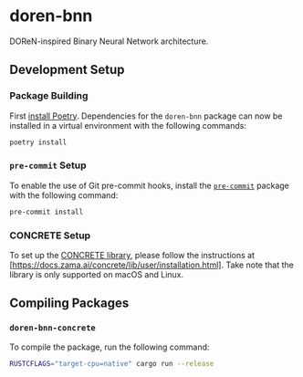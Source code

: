 # doren-bnn

DOReN-inspired Binary Neural Network architecture.

## Development Setup

### Package Building

First [install Poetry](https://python-poetry.org/docs/#installation). Dependencies for
the `doren-bnn` package can now be installed in a virtual environment with the following
commands:

```bash
poetry install
```

### `pre-commit` Setup

To enable the use of Git pre-commit hooks, install the
[`pre-commit`](https://pre-commit.com/) package with the following command:

```bash
pre-commit install
```

### CONCRETE Setup

To set up the [CONCRETE library](https://www.zama.ai/concrete-framework), please follow
the instructions at [https://docs.zama.ai/concrete/lib/user/installation.html]. Take
note that the library is only supported on macOS and Linux.

## Compiling Packages

### `doren-bnn-concrete`

To compile the package, run the following command:

```bash
RUSTCFLAGS="target-cpu=native" cargo run --release
```
